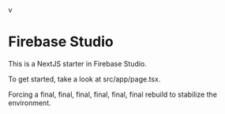 v
# Firebase Studio

This is a NextJS starter in Firebase Studio.

To get started, take a look at src/app/page.tsx.

Forcing a final, final, final, final, final, final rebuild to stabilize the environment.